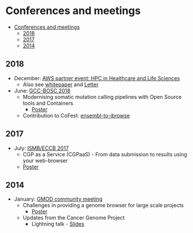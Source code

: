 # Conferences and meetings

- [Conferences and meetings](#conferences-and-meetings)
  - [2018](#2018)
  - [2017](#2017)
  - [2014](#2014)

## 2018

- December: [AWS partner event: HPC in Healthcare and Life Sciences](https://www.ellexus.com/aws-partner/)
  - Also see [whitepaper][whitepaper-url] and [Letter][altair-letter]
- June: [GCC-BOSC 2018](https://gccbosc2018.sched.com/)
  - Modernising somatic mutation calling pipelines with Open Source tools and Containers
    - [Poster](https://drive.google.com/file/d/1GtHBB2A5U32bfjRMTj-gaTmfeLvgIUa9/view?usp=sharing)
  - Contribution to CoFest: [ensembl-to-jbrowse](https://github.com/GMOD/ensembl-to-jbrowse)

## 2017

- July: [ISMB/ECCB 2017](https://www.iscb.org/ismbeccb2017)
  - CGP as a Service (CGPaaS) - From data submission to results using your web-browser
  - [Poster](https://drive.google.com/file/d/1nJTzpPHKKxcFlBTT9hFmftQGcfuyisfr/view?usp=sharing)

## 2014

- January: [GMOD community meeting](http://gmod.org/wiki/Jan_2014_GMOD_Meeting)
  - Challenges in providing a genome browser for large scale projects
    - [Poster](https://drive.google.com/file/d/1SJnSnMVVcmyn35DV4XevCtfUF_-RhpAn/view?usp=sharing)
  - Updates from the Cancer Genome Project
    - Lightning talk - [Slides](http://gmod.org/mediawiki/images/e/e4/2014_CGP_updates.pdf)

<!-- references -->
[whitepaper-url]: https://www.ellexus.com/whitepaper-accelerating-wellcome-sanger-institutes-cloud-based-genomics-pipelines-through-i-o-profiling/
[altair-letter]: https://resources.altair.com/resfile_web_path/file-en/Mistral_CustomerStory_SangerInstitute_Letter_102220.pdf
